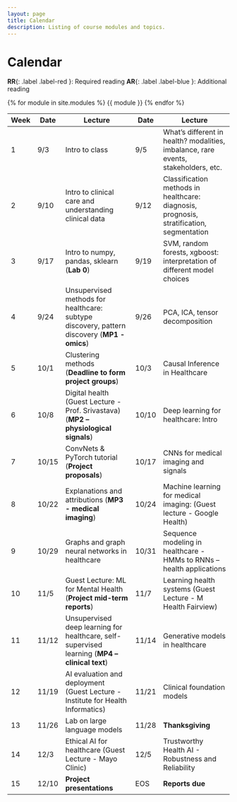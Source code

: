 ```yaml
---
layout: page
title: Calendar
description: Listing of course modules and topics.
---
```


# Calendar
**RR**{: .label .label-red }: Required reading  **AR**{: .label .label-blue }: Additional reading

{% for module in site.modules %}
{{ module }}
{% endfor %}

| Week | Date | Lecture | Date | Lecture |  
| -----|------|---------|------|-------- |  
| 1 | 9/3 | Intro to class | 9/5 | What’s different in health? modalities, imbalance, rare events, stakeholders, etc. |  
| 2 | 9/10 | Intro to clinical care and understanding clinical data | 9/12 | Classification methods in healthcare: diagnosis, prognosis, stratification, segmentation |  
| 3 | 9/17 | Intro to numpy, pandas, sklearn (**Lab 0**) | 9/19 | SVM, random forests, xgboost: interpretation of different model choices |  
| 4 | 9/24 | Unsupervised methods for healthcare: subtype discovery, pattern discovery (**MP1 - omics**) | 9/26 | PCA, ICA, tensor decomposition |  
| 5 | 10/1 | Clustering methods (**Deadline to form project groups**) | 10/3 | Causal Inference in Healthcare |  
| 6 | 10/8 | Digital health (Guest Lecture - Prof. Srivastava) (**MP2 – physiological signals**) | 10/10 | Deep learning for healthcare: Intro |  
| 7 | 10/15 | ConvNets & PyTorch tutorial (**Project proposals**) | 10/17 | CNNs for medical imaging and signals |  
| 8 | 10/22 | Explanations and attributions (**MP3 - medical imaging**) | 10/24| Machine learning for medical imaging: (Guest lecture - Google Health) |  
| 9 | 10/29 | Graphs and graph neural networks in healthcare | 10/31 | Sequence modeling in healthcare - HMMs to RNNs – health applications |  
| 10 | 11/5 | Guest Lecture: ML for Mental Health (**Project mid-term reports**) | 11/7 | Learning health systems (Guest Lecture - M Health Fairview)  |  
| 11 | 11/12 | Unsupervised deep learning for healthcare, self-supervised learning (**MP4 – clinical text**) | 11/14 | Generative models in healthcare |  
| 12 | 11/19 | AI evaluation and deployment (Guest Lecture - Institute for Health Informatics) | 11/21 | Clinical foundation models |  
| 13 | 11/26| Lab on large language models | 11/28 | **Thanksgiving** |  
| 14 | 12/3 | Ethical AI for healthcare (Guest Lecture - Mayo Clinic) | 12/5 | Trustworthy Health AI - Robustness and Reliability |  
| 15 | 12/10 | **Project presentations** |  EOS | **Reports due** |  
